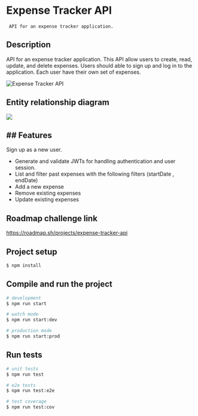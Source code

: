 


# Expense Tracker API
	 API for an expense tracker application.
	 
## Description 
API for an expense tracker application. This API  allow users to create, read, update, and delete expenses. Users should  able to sign up and log in to the application. Each user  have their own set of expenses.

![Expense Tracker API](https://assets.roadmap.sh/guest/expense-tracker-api-m72p5.png)


## Entity relationship diagram 

![](https://i.imgur.com/Sq8FGCG.png)

## ## Features

Sign up as a new user.
-   Generate and validate JWTs for handling authentication and user session.
-   List and filter  past expenses with the following filters (startDate , endDate) 
- Add a new expense
- Remove existing expenses
- Update existing expenses

## Roadmap challenge link 

https://roadmap.sh/projects/expense-tracker-api


## Project setup

```bash
$ npm install
```

## Compile and run the project

```bash
# development
$ npm run start

# watch mode
$ npm run start:dev

# production mode
$ npm run start:prod
```

## Run tests

```bash
# unit tests
$ npm run test

# e2e tests
$ npm run test:e2e

# test coverage
$ npm run test:cov
```

